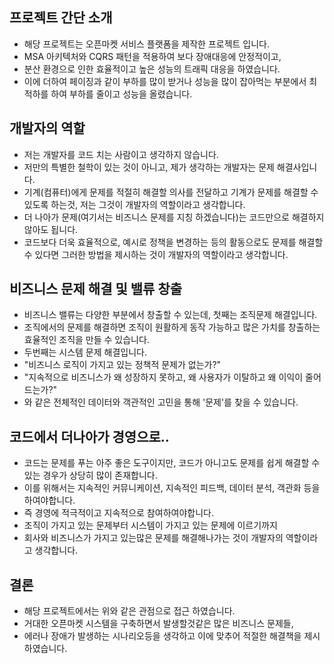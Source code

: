 ## 프로젝트 간단 소개
* 해당 프로젝트는 오픈마켓 서비스 플랫폼을 제작한 프로젝트 입니다.
* MSA 아키텍처와 CQRS 패턴을 적용하여 보다 장애대응에 안정적이고, 
* 분산 환경으로 인한 효율적이고 높은 성능의 트래픽 대응을 하였습니다.
* 이에 더하여 페이징과 같이 부하를 많이 받거나 성능을 많이 잡아먹는 부분에서 최적하를 하여 부하를 줄이고 성능을 올렸습니다.

## 개발자의 역할
* 저는 개발자를 코드 치는 사람이고 생각하지 않습니다.
* 저만의 특별한 철학이 있는 것이 아니고, 제가 생각하는 개발자는 문제 해결사입니다.
* 기계(컴퓨터)에게 문제를 적절히 해결할 의사를 전달하고 기계가 문제를 해결할 수 있도록 하는것, 저는 그것이 개발자의 역할이라고 생각합니다.
* 더 나아가 문제(여기서는 비즈니스 문제를 지칭 하겠습니다)는 코드만으로 해결하지 않아도 됩니다.
* 코드보다 더욱 효율적으로, 예시로 정책을 변경하는 등의 활동으로도 문제를 해결할 수 있다면 그러한 방법을 제시하는 것이 개발자의 역할이라고 생각합니다.

## 비즈니스 문제 해결 및 밸류 창출
* 비즈니스 밸류는 다양한 부분에서 창출할 수 있는데,
첫째는 조직문제 해결입니다.
* 조직에서의 문제를 해결하면 조직이 원활하게 동작 가능하고
많은 가치를 창출하는 효율적인 조직을 만들 수 있습니다.
* 두번째는 시스템 문제 해결입니다.
* "비즈니스 로직이 가지고 있는 정책적 문제가 없는가?"
* "지속적으로 비즈니스가 왜 성장하지 못하고, 왜 사용자가 이탈하고 왜 이익이 줄어드는가?" 
* 와 같은 전체적인 데이터와 객관적인 고민을 통해 '문제'를 찾을 수 있습니다.

## 코드에서 더나아가 경영으로..
* 코드는 문제를 푸는 아주 좋은 도구이지만, 코드가 아니고도 문제를 쉽게 해결할 수 있는 경우가 상당히 많이 존재합니다.
* 이를 위해서는 지속적인 커뮤니케이션, 지속적인 피드백, 데이터 분석, 객관화 등을 하여야합니다.
* 즉 경영에 적극적이고 지속적으로 참여하여야합니다.
* 조직이 가지고 있는 문제부터 시스템이 가지고 있는 문제에 이르기까지 
* 회사와 비즈니스가 가지고 있는많은 문제를 해결해나가는 것이 개발자의 역할이라고 생각합니다.

## 결론
* 해당 프로젝트에서는 위와 같은 관점으로 접근 하였습니다.
* 거대한 오픈마켓 시스템을 구축하면서 발생할것같은 많은 비즈니스 문제들,
* 에러나 장애가 발생하는 시나리오등을 생각하고 이에 맞추어 적절한 해결책을 제시하였습니다.